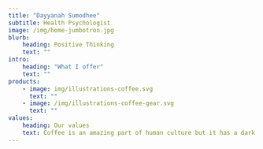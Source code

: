 ```yaml
---
title: "Dayyanah Sumodhee"
subtitle: Health Psychologist
image: /img/home-jumbotron.jpg
blurb:
    heading: Positive Thinking
    text: ""
intro:
    heading: "What I offer"
    text: ""
products:
    - image: img/illustrations-coffee.svg
      text: ""
    - image: /img/illustrations-coffee-gear.svg
      text: ""
values:
    heading: Our values
    text: Coffee is an amazing part of human culture but it has a dark side too – one of colonialism and mindless abuse of natural resources and human lives. We want to turn this around and return the coffee trade to the drink’s exhilarating, empowering and unifying nature.
---
```


